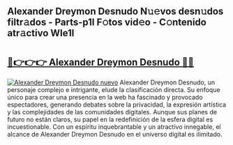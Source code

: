 ## Alexander Dreymon Desnudo N𝚞𝚎vos desn𝚞dos filtr𝚊dos - Parts-p1I F𝚘tos vid𝚎o - C𝚘ntenido atr𝚊ctivo WIe1l

# <h2><a href="http://mbczk9.tromn.icu/?c=Alexander+Dreymon+Desnudo">🔗👉👉👉 Alexander Dreymon Desnudo 🔗🔗</a></h2>

[![Alexander Dreymon Desnudo nuevo](https://i.imgur.com/pEAQMta.gif)](http://mbczk9.tromn.icu/?c=Alexander+Dreymon+Desnudo)
Alexander Dreymon Desnudo, un personaje complejo e intrigante, elude la clasificación directa. Su enfoque único para crear una presencia en la web ha fascinado y provocado espectadores, generando debates sobre la privacidad, la expresión artística y las complejidades de las comunidades digitales. Aunque sus planes de futuro no están claros, su papel en la redefinición de la esfera digital es incuestionable. Con un espíritu inquebrantable y un atractivo innegable, el alcance de Alexander Dreymon Desnudo en el universo digital es ilimitado.

